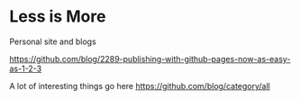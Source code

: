 # Less is More
Personal site and blogs

https://github.com/blog/2289-publishing-with-github-pages-now-as-easy-as-1-2-3


A lot of interesting things go here
https://github.com/blog/category/all
